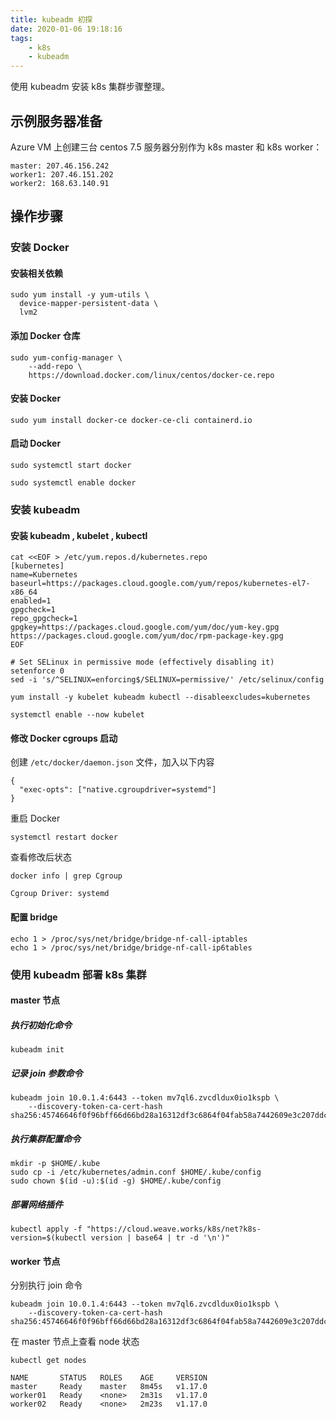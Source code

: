 ```yaml
---
title: kubeadm 初探
date: 2020-01-06 19:18:16
tags:
	- k8s
	- kubeadm
---
```


使用 kubeadm 安装 k8s 集群步骤整理。

## 示例服务器准备

Azure VM 上创建三台 centos 7.5 服务器分别作为 k8s master 和 k8s worker：

```
master: 207.46.156.242
worker1: 207.46.151.202
worker2: 168.63.140.91
```

## 操作步骤
### 安装 Docker

#### 安装相关依赖

```
sudo yum install -y yum-utils \
  device-mapper-persistent-data \
  lvm2
```
#### 添加 Docker 仓库

```
sudo yum-config-manager \
    --add-repo \
    https://download.docker.com/linux/centos/docker-ce.repo
```

#### 安装 Docker 

```
sudo yum install docker-ce docker-ce-cli containerd.io
```

#### 启动 Docker

```
sudo systemctl start docker

sudo systemctl enable docker
```

### 安装 kubeadm

#### 安装 kubeadm , kubelet , kubectl

```
cat <<EOF > /etc/yum.repos.d/kubernetes.repo
[kubernetes]
name=Kubernetes
baseurl=https://packages.cloud.google.com/yum/repos/kubernetes-el7-x86_64
enabled=1
gpgcheck=1
repo_gpgcheck=1
gpgkey=https://packages.cloud.google.com/yum/doc/yum-key.gpg https://packages.cloud.google.com/yum/doc/rpm-package-key.gpg
EOF

# Set SELinux in permissive mode (effectively disabling it)
setenforce 0
sed -i 's/^SELINUX=enforcing$/SELINUX=permissive/' /etc/selinux/config

yum install -y kubelet kubeadm kubectl --disableexcludes=kubernetes

systemctl enable --now kubelet
```

#### 修改 Docker cgroups 启动

创建 `/etc/docker/daemon.json` 文件，加入以下内容

```
{
  "exec-opts": ["native.cgroupdriver=systemd"]
}
```
重启 Docker

```
systemctl restart docker
```

查看修改后状态

```
docker info | grep Cgroup

Cgroup Driver: systemd
```

#### 配置 bridge 

```
echo 1 > /proc/sys/net/bridge/bridge-nf-call-iptables
echo 1 > /proc/sys/net/bridge/bridge-nf-call-ip6tables
```

### 使用 kubeadm 部署 k8s 集群

#### master 节点

##### 执行初始化命令

```
kubeadm init
```

##### 记录 join 参数命令

```
kubeadm join 10.0.1.4:6443 --token mv7ql6.zvcdldux0io1kspb \
    --discovery-token-ca-cert-hash sha256:45746646f0f96bff66d66bd28a16312df3c6864f04fab58a7442609e3c207ddc
```

##### 执行集群配置命令

```
mkdir -p $HOME/.kube
sudo cp -i /etc/kubernetes/admin.conf $HOME/.kube/config
sudo chown $(id -u):$(id -g) $HOME/.kube/config
```

##### 部署网络插件

```
kubectl apply -f "https://cloud.weave.works/k8s/net?k8s-version=$(kubectl version | base64 | tr -d '\n')"
```

#### worker 节点

分别执行 join 命令

```
kubeadm join 10.0.1.4:6443 --token mv7ql6.zvcdldux0io1kspb \
    --discovery-token-ca-cert-hash sha256:45746646f0f96bff66d66bd28a16312df3c6864f04fab58a7442609e3c207ddc
```

在 master 节点上查看 node 状态

```
kubectl get nodes

NAME       STATUS   ROLES    AGE     VERSION
master     Ready    master   8m45s   v1.17.0
worker01   Ready    <none>   2m31s   v1.17.0
worker02   Ready    <none>   2m23s   v1.17.0
```






